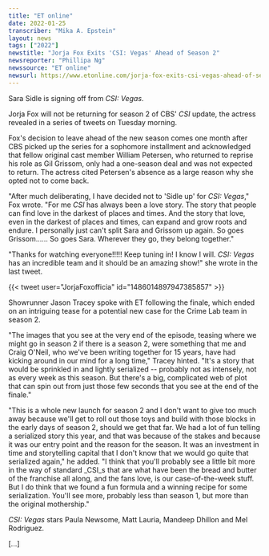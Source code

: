 ```yaml
---
title: "ET online"
date: 2022-01-25
transcriber: "Mika A. Epstein"
layout: news
tags: ["2022"]
newstitle: "Jorja Fox Exits 'CSI: Vegas' Ahead of Season 2"
newsreporter: "Phillipa Ng"
newssource: "ET online"
newsurl: https://www.etonline.com/jorja-fox-exits-csi-vegas-ahead-of-season-2-178289
---
```


Sara Sidle is signing off from _CSI: Vegas_.

Jorja Fox will not be returning for season 2 of CBS' _CSI_ update, the actress revealed in a series of tweets on Tuesday morning.

Fox's decision to leave ahead of the new season comes one month after CBS picked up the series for a sophomore installment and acknowledged that fellow original cast member William Petersen, who returned to reprise his role as Gil Grissom, only had a one-season deal and was not expected to return. The actress cited Petersen's absence as a large reason why she opted not to come back.

"After much deliberating, I have decided not to 'Sidle up' for _CSI: Vegas_," Fox wrote. "For me _CSI_ has always been a love story. The story that people can find love in the darkest of places and times. And the story that love, even in the darkest of places and times, can expand and grow roots and endure. I personally just can't split Sara and Grissom up again. So goes Grissom...... So goes Sara. Wherever they go, they belong together."

"Thanks for watching everyone!!!!! Keep tuning in! I know I will. _CSI: Vegas_ has an incredible team and it should be an amazing show!" she wrote in the last tweet.

{{< tweet user="JorjaFoxofficia" id="1486014897947385857" >}}

Showrunner Jason Tracey spoke with ET following the finale, which ended on an intriguing tease for a potential new case for the Crime Lab team in season 2.

"The images that you see at the very end of the episode, teasing where we might go in season 2 if there is a season 2, were something that me and Craig O'Neil, who we've been writing together for 15 years, have had kicking around in our mind for a long time," Tracey hinted. "It's a story that would be sprinkled in and lightly serialized -- probably not as intensely, not as every week as this season. But there's a big, complicated web of plot that can spin out from just those few seconds that you see at the end of the finale."

"This is a whole new launch for season 2 and I don't want to give too much away because we'll get to roll out those toys and build with those blocks in the early days of season 2, should we get that far. We had a lot of fun telling a serialized story this year, and that was because of the stakes and because it was our entry point and the reason for the season. It was an investment in time and storytelling capital that I don't know that we would go quite that serialized again," he added. "I think that you'll probably see a little bit more in the way of standard _CSI_s that are what have been the bread and butter of the franchise all along, and the fans love, is our case-of-the-week stuff. But I do think that we found a fun formula and a winning recipe for some serialization. You'll see more, probably less than season 1, but more than the original mothership."

_CSI: Vegas_ stars Paula Newsome, Matt Lauria, Mandeep Dhillon and Mel Rodriguez.

[...]

